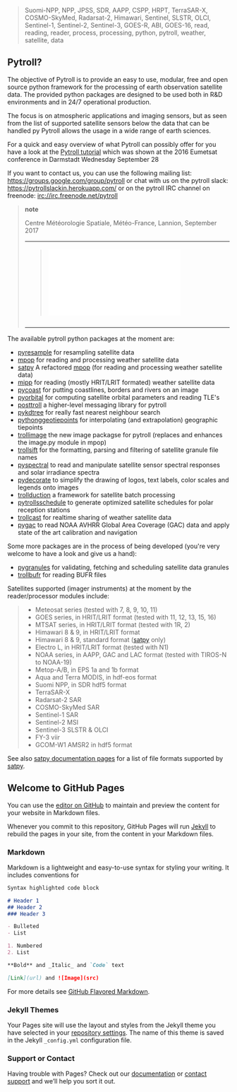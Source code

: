 > Suomi-NPP, NPP, JPSS, SDR, AAPP, CSPP, HRPT, TerraSAR-X, COSMO-SkyMed, Radarsat-2, Himawari, Sentinel, SLSTR, OLCI, Sentinel-1, Sentinel-2, Sentinel-3, GOES-R, ABI, GOES-16, read, reading, reader, process, processing, python, pytroll, weather, satellite, data

## Pytroll?

The objective of Pytroll is to provide an easy to use, modular, free and open source python framework for the processing of earth observation satellite data. The provided python packages are designed to be used both in R&D environments and in 24/7 operational production.

The focus is on atmospheric applications and imaging sensors, but as seen from the list of supported satellite sensors below the data that can be handled py Pytroll allows the usage in a wide range of earth sciences.

For a quick and easy overview of what Pytroll can possibly offer for you have a look at the [Pytroll tutorial](https://docs.google.com/presentation/d/1-ast62mC7X0z7504gSJCthRnQP-8LrU0Pz_CNxUx0Ag/edit#slide=id.p) which was shown at the 2016 Eumetsat conference in Darmstadt Wednesday September 28

If you want to contact us, you can use the following mailing list: <https://groups.google.com/group/pytroll> or chat with us on the pytroll slack: <https://pytrollslackin.herokuapp.com/> or on the pytroll IRC channel on freenode: <irc://irc.freenode.net/pytroll>

> **note**
>
> Centre Météorologie Spatiale, Météo-France, Lannion, September 2017
>
> <table>
> <col width="19%" />
> <tbody>
> <tr class="odd">
> <td align="left"><blockquote>
> <p><embed src="_static/PytrollGroupLannion20170914_small.JPG%0A%20:width:%20770px" /></p>
> </blockquote></td>
> </tr>
> <tr class="even">
> <td align="left"></td>
> </tr>
> </tbody>
> </table>
>
The available pytroll python packages at the moment are:

-   [pyresample](http://github.com/pytroll/pyresample) for resampling satellite data
-   [mpop](http://github.com/pytroll/mpop) for reading and processing weather satellite data
-   [satpy](https://github.com/pytroll/satpy) A refactored [mpop](http://github.com/pytroll/mpop) (for reading and processing weather satellite data)
-   [mipp](http://github.com/pytroll/mipp) for reading (mostly HRIT/LRIT formated) weather satellite data
-   [pycoast](http://github.com/pytroll/pycoast) for putting coastlines, borders and rivers on an image
-   [pyorbital](http://github.com/pytroll/pyorbital) for computing satellite orbital parameters and reading TLE's
-   [posttroll](http://github.com/pytroll/posttroll) a higher-level messaging library for pytroll
-   [pykdtree](https://github.com/storpipfugl/pykdtree) for really fast nearest neighbour search
-   [pythonggeotiepoints](http://github.com/pytroll/python-geotiepoints) for interpolating (and extrapolation) geographic tiepoints
-   [trollimage](https://github.com/pytroll/trollimage) the new image packagse for pytroll (replaces and enhances the image.py module in mpop)
-   [trollsift](https://github.com/pytroll/trollsift) for the formatting, parsing and filtering of satellite granule file names
-   [pyspectral](https://github.com/pytroll/pyspectral) to read and manipulate satellite sensor spectral responses and solar irradiance spectra
-   [pydecorate](http://code.google.com/p/pydecorate) to simplify the drawing of logos, text labels, color scales and legends onto images
-   [trollduction](https://github.com/pytroll/trollduction) a framework for satellite batch processing
-   [pytrollsschedule](https://github.com/pytroll/pytroll-schedule) to generate optimized satellite schedules for polar reception stations
-   [trollcast](http://github.com/pytroll/trollcast) for realtime sharing of weather satellite data
-   [pygac](https://github.com/pytroll/pygac) to read NOAA AVHRR Global Area Coverage (GAC) data and apply state of the art calibration and navigation

Some more packages are in the process of being developed (you're very welcome to have a look and give us a hand):

-   [pygranules](http://pygranule.readthedocs.org/en/latest) for validating, fetching and scheduling satellite data granules
-   [trollbufr](https://github.com/alexmaul/trollbufr) for reading BUFR files

Satellites supported (imager instruments) at the moment by the reader/processor modules include:

> -   Meteosat series (tested with 7, 8, 9, 10, 11)
> -   GOES series, in HRIT/LRIT format (tested with 11, 12, 13, 15, 16)
> -   MTSAT series, in HRIT/LRIT format (tested with 1R, 2)
> -   Himawari 8 & 9, in HRIT/LRIT format
> -   Himawari 8 & 9, standard format ([satpy](https://github.com/pytroll/satpy) only)
> -   Electro L, in HRIT/LRIT format (tested with N1)
> -   NOAA series, in AAPP, GAC and LAC format (tested with TIROS-N to NOAA-19)
> -   Metop-A/B, in EPS 1a and 1b format
> -   Aqua and Terra MODIS, in hdf-eos format
> -   Suomi NPP, in SDR hdf5 format
> -   TerraSAR-X
> -   Radarsat-2 SAR
> -   COSMO-SkyMed SAR
> -   Sentinel-1 SAR
> -   Sentinel-2 MSI
> -   Sentinel-3 SLSTR & OLCI
> -   FY-3 viir
> -   GCOM-W1 AMSR2 in hdf5 format

See also [satpy documentation pages](http://satpy.readthedocs.io/en/latest) for a list of file formats supported by [satpy](https://github.com/pytroll/satpy).

## Welcome to GitHub Pages

You can use the [editor on GitHub](https://github.com/pytroll/pytroll.github.io/edit/master/index.md) to maintain and preview the content for your website in Markdown files.

Whenever you commit to this repository, GitHub Pages will run [Jekyll](https://jekyllrb.com/) to rebuild the pages in your site, from the content in your Markdown files.

### Markdown

Markdown is a lightweight and easy-to-use syntax for styling your writing. It includes conventions for

```markdown
Syntax highlighted code block

# Header 1
## Header 2
### Header 3

- Bulleted
- List

1. Numbered
2. List

**Bold** and _Italic_ and `Code` text

[Link](url) and ![Image](src)
```

For more details see [GitHub Flavored Markdown](https://guides.github.com/features/mastering-markdown/).

### Jekyll Themes

Your Pages site will use the layout and styles from the Jekyll theme you have selected in your [repository settings](https://github.com/pytroll/pytroll.github.io/settings). The name of this theme is saved in the Jekyll `_config.yml` configuration file.

### Support or Contact

Having trouble with Pages? Check out our [documentation](https://help.github.com/categories/github-pages-basics/) or [contact support](https://github.com/contact) and we’ll help you sort it out.
